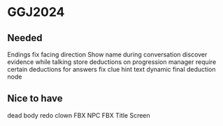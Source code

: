 # GGJ2024

## Needed
Endings
fix facing direction
Show name during conversation
discover evidence while talking
store deductions on progression manager
require certain deductions for answers
fix clue hint text
dynamic final deduction node

## Nice to have
dead body
redo clown FBX
NPC FBX
Title Screen